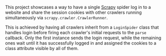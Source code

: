 This project showcases a way to have a single [Scrapy](https://github.com/scrapy/scrapy) spider log in to a website and share the session cookies with other crawlers running simultaneously via `scrapy.crawler.CrawlerRunner`.

This is achieved by having all crawlers inherit from a `LoginSpider` class that handles login before firing each crawler's initial requests to the `parse` callback. Only the first instance sends the login request, while the remaining ones wait until it has successfully logged in and assigned the cookies to a class attribute visible by all of them.
